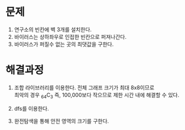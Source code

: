 # 문제
1. 연구소의 빈칸에 벽 3개를 설치한다.
2. 바이러스는 상하좌우로 인접한 빈칸으로 퍼져나간다.
3. 바이러스가 퍼질수 없는 곳의 최댓값을 구한다.

# 해결과정
1. 조합 라이브러리를 이용한다. 전체 그래프 크기가 최대 8x8이므로  
   최악의 경우 <sub>64</sub>C<sub>3</sub> 즉, 100,000보다 작으므로 제한 시간 내에 해결할 수 있다.
   
2. dfs를 이용한다.
3. 완전탐색을 통해 안전 영역의 크기를 구한다.
